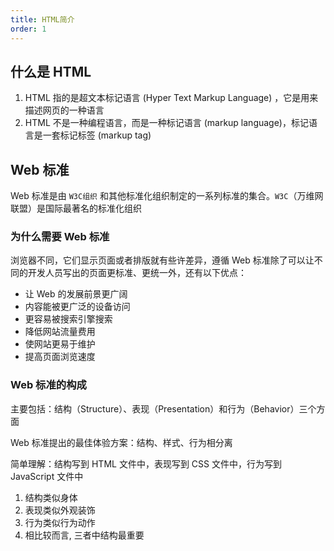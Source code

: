```yaml
---
title: HTML简介
order: 1
---
```


## 什么是 HTML

1. HTML 指的是超文本标记语言 (Hyper Text Markup Language) ，它是用来描述网页的一种语言
2. HTML 不是一种编程语言，而是一种标记语言 (markup language)，标记语言是一套标记标签 (markup tag)

## Web 标准

Web 标准是由 `W3C组织` 和其他标准化组织制定的一系列标准的集合。`W3C`（万维网联盟）是国际最著名的标准化组织

### 为什么需要 Web 标准

浏览器不同，它们显示页面或者排版就有些许差异，遵循 Web 标准除了可以让不同的开发人员写出的页面更标准、更统一外，还有以下优点：

+ 让 Web 的发展前景更广阔
+ 内容能被更广泛的设备访问
+ 更容易被搜索引擎搜索
+ 降低网站流量费用
+ 使网站更易于维护
+ 提高页面浏览速度

### Web 标准的构成

主要包括：结构（Structure）、表现（Presentation）和行为（Behavior）三个方面

Web 标准提出的最佳体验方案：结构、样式、行为相分离

简单理解：结构写到 HTML 文件中，表现写到 CSS 文件中，行为写到 JavaScript 文件中

1. 结构类似身体
2. 表现类似外观装饰
3. 行为类似行为动作
4. 相比较而言, 三者中结构最重要
